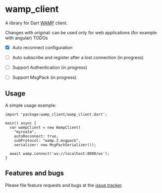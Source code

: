 # wamp_client

A library for Dart [WAMP] client.

Changes with original: can be used only for web applications (for example with angular)
TODOs
* [x] Auto reconnect configuration
* [ ] Auto subscribe and register after a lost connection (in progress)
* [ ] Support Authentication (in progress)
* [ ] Support MsgPack (in progress)


## Usage

A simple usage example:

    import 'package:wamp_client/wamp_client.dart';

    main() async {
      var wampClient = new WampClient(
        "myrealm",
        autoReconnect: true,
        subProtocol: "wamp.2.msgpack",
        serializer: new MsgPackSerializer());

      await wamp.connect('ws://localhost:8080/ws');
    }

## Features and bugs

Please file feature requests and bugs at the [issue tracker][tracker].

[tracker]: issues
[WAMP]: http://wamp-proto.org
